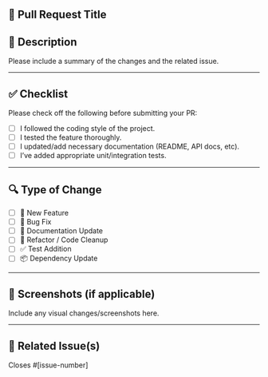 ## 📝 Pull Request Title <!-- Give a clear and concise title for your PR -->


## 📌 Description

Please include a summary of the changes and the related issue.

---

## ✅ Checklist

Please check off the following before submitting your PR:

- [ ] I followed the coding style of the project.
- [ ] I tested the feature thoroughly.
- [ ] I updated/add necessary documentation (README, API docs, etc).
- [ ] I’ve added appropriate unit/integration tests.

---

## 🔍 Type of Change

- [ ] 🚀 New Feature
- [ ] 🐛 Bug Fix
- [ ] 📝 Documentation Update
- [ ] 🔧 Refactor / Code Cleanup
- [ ] ✅ Test Addition
- [ ] 📦 Dependency Update

---

## 📸 Screenshots (if applicable)

Include any visual changes/screenshots here.

---

## 🧾 Related Issue(s)

Closes #[issue-number]
